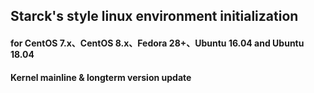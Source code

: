 Starck's style linux environment initialization
----------------------------------------------------------------

#### for CentOS 7.x、CentOS 8.x、Fedora 28+、Ubuntu 16.04 and Ubuntu 18.04

#### Kernel mainline & longterm version update
